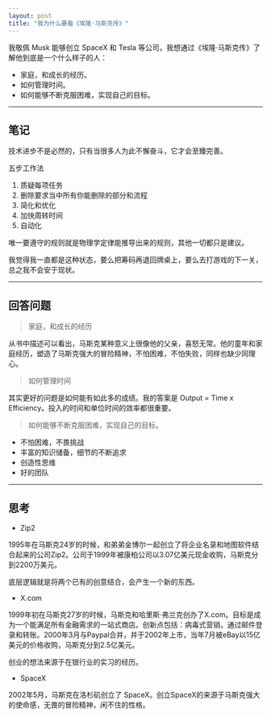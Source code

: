 ```yaml
---
layout: post
title: "我为什么要看《埃隆·马斯克传》"
---
```


我敬佩 Musk 能够创立 SpaceX 和 Tesla 等公司，我想通过《埃隆·马斯克传》了解他到底是一个什么样子的人：

* 家庭，和成长的经历。
* 如何管理时间。
* 如何能够不断克服困难，实现自己的目标。

---

## 笔记

技术进步不是必然的，只有当很多人为此不懈奋斗，它才会至臻完善。

五步工作法
1. 质疑每项任务
2. 删除要求当中所有你能删除的部分和流程
3. 简化和优化
4. 加快周转时间
5. 自动化

唯一要遵守的规则就是物理学定律能推导出来的规则，其他一切都只是建议。

我觉得我一直都是这种状态，要么把筹码再退回牌桌上，要么去打游戏的下一关，总之我不会安于现状。

---

## 回答问题

> 家庭，和成长的经历

从书中描述可以看出，马斯克某种意义上很像他的父亲，喜怒无常。他的童年和家庭经历，塑造了马斯克强大的冒险精神，不怕困难，不怕失败，同样也缺少同理心。

> 如何管理时间

其实更好的问题是如何能有如此多的成绩。我的答案是 Output = Time x Efficiency。投入的时间和单位时间的效率都很重要。

> 如何能够不断克服困难，实现自己的目标。

* 不怕困难，不畏挑战
* 丰富的知识储备，细节的不断追求
* 创造性思维
* 好的团队

---

## 思考

* Zip2

1995年在马斯克24岁的时候，和弟弟金博尔一起创立了将企业名录和地图软件结合起来的公司Zip2。公司于1999年被康柏公司以3.07亿美元现金收购，马斯克分到2200万美元。

底层逻辑就是将两个已有的创意结合，会产生一个新的东西。

* X.com

1999年初在马斯克27岁的时候，马斯克和哈里斯·弗兰克创办了X.com。目标是成为一个能满足所有金融需求的一站式商店。创新点包括：病毒式营销，通过邮件登录和转账。2000年3月与Paypal合并，并于2002年上市，当年7月被eBay以15亿美元的价格收购，马斯克分到2.5亿美元。

创业的想法来源于在银行业的实习的经历。

* SpaceX

2002年5月，马斯克在洛杉矶创立了 SpaceX。创立SpaceX的来源于马斯克强大的使命感，无畏的冒险精神，闲不住的性格。




